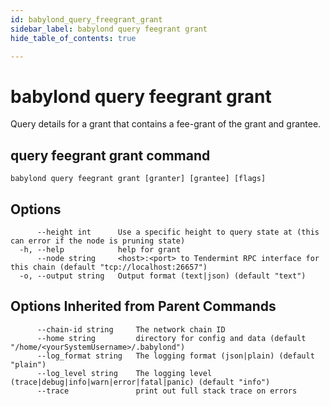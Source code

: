 ```yaml
---
id: babylond_query_freegrant_grant
sidebar_label: babylond query feegrant grant
hide_table_of_contents: true

---
```


# babylond query feegrant grant
Query details for a grant that contains a fee-grant of the grant and grantee.
## query feegrant grant command
```
babylond query feegrant grant [granter] [grantee] [flags]
```
## Options
```
      --height int      Use a specific height to query state at (this can error if the node is pruning state)
  -h, --help            help for grant
      --node string     <host>:<port> to Tendermint RPC interface for this chain (default "tcp://localhost:26657")
  -o, --output string   Output format (text|json) (default "text")
```
## Options Inherited from Parent Commands
```
      --chain-id string     The network chain ID
      --home string         directory for config and data (default "/home/<yourSystemUsername>/.babylond")
      --log_format string   The logging format (json|plain) (default "plain")
      --log_level string    The logging level (trace|debug|info|warn|error|fatal|panic) (default "info")
      --trace               print out full stack trace on errors
```